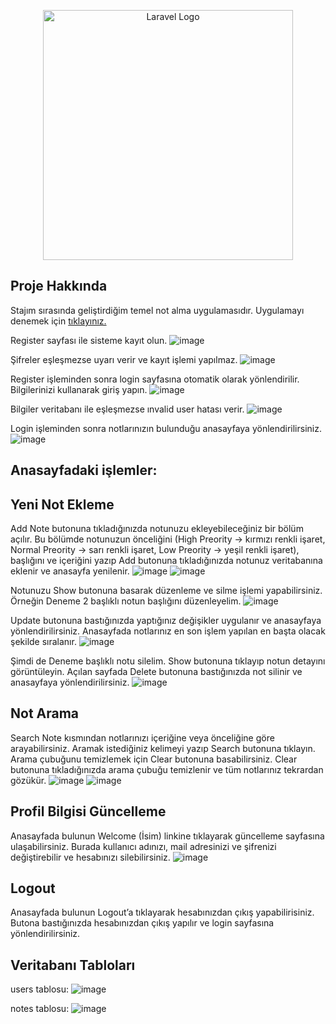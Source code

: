 <p align="center"><a href="https://laravel.com" target="_blank"><img src="https://raw.githubusercontent.com/laravel/art/master/logo-lockup/5%20SVG/2%20CMYK/1%20Full%20Color/laravel-logolockup-cmyk-red.svg" width="400" alt="Laravel Logo"></a></p>

## Proje Hakkında
Stajım sırasında geliştirdiğim temel not alma uygulamasıdır. Uygulamayı denemek için <a href="https://notes.berkantkaraca.com.tr" target="_blank" rel="noopener noreferrer">tıklayınız.</a>

Register sayfası ile sisteme kayıt olun.
![image](https://github.com/berkantkaraca/NoteApp/assets/93256643/fb0ce72c-78f2-423c-8527-41a81133fc5a)

Şifreler eşleşmezse uyarı verir ve kayıt işlemi yapılmaz.
![image](https://github.com/berkantkaraca/NoteApp/assets/93256643/d011a94e-1840-4242-8c94-2b7cec107505)

Register işleminden sonra login sayfasına otomatik olarak yönlendirilir. Bilgilerinizi kullanarak giriş yapın.
![image](https://github.com/berkantkaraca/NoteApp/assets/93256643/c0e3b7d8-5b0f-4fff-bd5c-fd663efc8257)

Bilgiler veritabanı ile eşleşmezse ınvalid user hatası verir.
![image](https://github.com/berkantkaraca/NoteApp/assets/93256643/74656b7e-989f-4945-8e51-a3d7de272640)
 
Login işleminden sonra notlarınızın bulunduğu anasayfaya yönlendirilirsiniz. 
![image](https://github.com/berkantkaraca/NoteApp/assets/93256643/c2e806d7-23c0-44b0-bc7a-4b851762d2e5)

## Anasayfadaki işlemler:
## Yeni Not Ekleme
Add Note butonuna tıkladığınızda notunuzu ekleyebileceğiniz bir bölüm açılır. Bu bölümde notunuzun önceliğini (High Preority -> kırmızı renkli işaret, Normal Preority -> sarı renkli işaret, Low Preority -> yeşil renkli işaret), başlığını ve içeriğini yazıp Add butonuna tıkladığınızda notunuz veritabanına eklenir ve anasayfa yenilenir.
![image](https://github.com/berkantkaraca/NoteApp/assets/93256643/7a91b799-0a23-4e95-9585-97e0a6e2194d)
![image](https://github.com/berkantkaraca/NoteApp/assets/93256643/c4301c05-d636-4f3b-ba37-73a6e41b3bcf)

Notunuzu Show butonuna basarak düzenleme ve silme işlemi yapabilirsiniz. Örneğin Deneme 2 başlıklı notun başlığını düzenleyelim.
![image](https://github.com/berkantkaraca/NoteApp/assets/93256643/1a2b491b-ad38-49a1-a708-0c8dfa4ad424)

Update butonuna bastığınızda yaptığınız değişikler uygulanır ve anasayfaya yönlendirilirsiniz. Anasayfada notlarınız en son işlem yapılan en başta olacak şekilde sıralanır.
![image](https://github.com/berkantkaraca/NoteApp/assets/93256643/a0b3e895-0113-476f-9e43-639fe51fe0fa)

Şimdi de Deneme başlıklı notu silelim. Show butonuna tıklayıp notun detayını görüntüleyin. Açılan sayfada Delete butonuna bastığınızda not silinir ve anasayfaya yönlendirilirsiniz.
![image](https://github.com/berkantkaraca/NoteApp/assets/93256643/bf5ac666-566a-45cd-b42d-6f15a0fa0c55)

## Not Arama
Search Note kısmından notlarınızı içeriğine veya önceliğine göre arayabilirsiniz. Aramak istediğiniz kelimeyi yazıp Search butonuna tıklayın. Arama çubuğunu temizlemek için Clear butonuna basabilirsiniz. Clear butonuna tıkladığınızda arama çubuğu temizlenir ve tüm notlarınız tekrardan gözükür.
![image](https://github.com/berkantkaraca/NoteApp/assets/93256643/8ce3a0da-3ae4-4fba-ad24-a546bd5b9912)
![image](https://github.com/berkantkaraca/NoteApp/assets/93256643/04197363-969c-4fb0-83b3-db4a430e0675)

## Profil Bilgisi Güncelleme 
Anasayfada bulunun Welcome (İsim) linkine tıklayarak güncelleme sayfasına ulaşabilirsiniz. Burada kullanıcı adınızı, mail adresinizi ve şifrenizi değiştirebilir ve hesabınızı silebilirsiniz.
![image](https://github.com/berkantkaraca/NoteApp/assets/93256643/06aee700-0194-48b2-8710-b3de1096f120)

## Logout
Anasayfada bulunun Logout’a tıklayarak hesabınızdan çıkış yapabilirisiniz. Butona bastığınızda hesabınızdan çıkış yapılır ve login sayfasına yönlendirilirsiniz.

## Veritabanı Tabloları
users tablosu:
![image](https://github.com/berkantkaraca/NoteApp/assets/93256643/cc667d35-2d30-4f05-a635-21e082d95d30)

notes tablosu:
![image](https://github.com/berkantkaraca/NoteApp/assets/93256643/7dec9d92-bc06-4bd8-acf6-bbe21ca02633)
